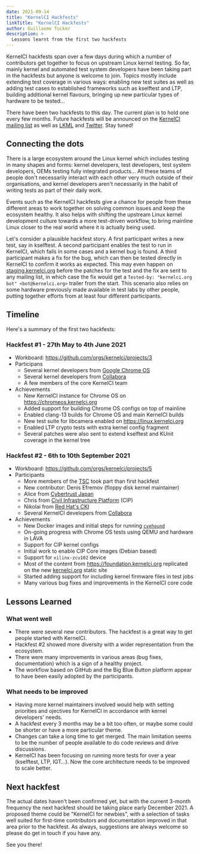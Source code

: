 ```yaml
---
date: 2021-09-14
title: "KernelCI Hackfests"
linkTitle: "KernelCI Hackfests"
author: Guillaume Tucker
description: >
  Lessons learnt from the first two hackfests
---
```


KernelCI hackfests span over a few days during which a number of contributors
get together to focus on upstream Linux kernel testing.  So far, mainly kernel
and automated test system developers have been taking part in the hackfests but
anyone is welcome to join.  Topics mostly include extending test coverage in
various ways: enabling new test suites as well as adding test cases to
established frameworks such as kselftest and LTP, building additional kernel
flavours, bringing up new particular types of hardware to be tested...

There have been two hackfests to this day.  The current plan is to hold one
every few months.  Future hackfests will be announced on the [KernelCI mailing
list](https://groups.io/g/kernelci/topics) as well as [LKML](https://lkml.org/)
and [Twitter](https://twitter.com/kernelci).  Stay tuned!


## Connecting the dots

There is a large ecosystem around the Linux kernel which includes testing in
many shapes and forms: kernel developers, test developers, test system
developers, OEMs testing fully integrated products...  All these teams of
people don't necessarily interact with each other very much outside of their
organisations, and kernel developers aren't necessarily in the habit of writing
tests as part of their daily work.

Events such as the KernelCI hackfests give a chance for people from these
different areas to work together on solving common issues and keep the
ecosystem healthy.  It also helps with shifting the upstream Linux kernel
development culture towards a more test-driven workflow, to bring mainline
Linux closer to the real world where it is actually being used.

Let's consider a plausible hackfest story.  A first participant writes a new
test, say in kselftest.  A second participant enables the test to run in
KernelCI, which fails in some cases and a kernel bug is found.  A third
participant makes a fix for the bug, which can then be tested directly in
KernelCI to confirm it works as expected.  This may even happen on
[staging.kernelci.org](https://staging.kernelci.org) before the patches for the
test and the fix are sent to any mailing list, in which case the fix would get
a `Tested-by: "kernelci.org bot" <bot@kernelci.org>` trailer from the start.
This scenario also relies on some hardware previously made available in test
labs by other people, putting together efforts from at least four different
participants.


## Timeline

Here's a summary of the first two hackfests:

### Hackfest #1 - 27th May to 4th June 2021

* Workboard: https://github.com/orgs/kernelci/projects/3
* Participans
  * Several kernel developers from [Google Chrome
  OS](https://www.google.com/intl/en_uk/chromebook/chrome-os/)
  * Several kernel developers from [Collabora](https://collabora.com)
  * A few members of the core KernelCI team
* Achievements
  * New KernelCI instance for Chrome OS on https://chromeos.kernelci.org
  * Added support for building Chrome OS configs on top of mainline
  * Enabled clang-13 builds for Chrome OS and main KernelCI builds
  * New test suite for libcamera enabled on https://linux.kernelci.org
  * Enabled LTP crypto tests with extra kernel config fragment
  * Several patches were also sent to extend kselftest and KUnit coverage in
      the kernel tree

### Hackfest #2 - 6th to 10th September 2021

* Workboard: https://github.com/orgs/kernelci/projects/5
* Participants
  * More members of the [TSC](/docs/org/tsc/) took part than first hackfest
  * New contributor: Denis Efremov (floppy disk kernel maintainer)
  * Alice from [Cybertrust Japan](https://www.cybertrust.co.jp/english/)
  * Chris from [Civil Infrastructure Platform](https://www.cip-project.org/)
    (CIP)
  * Nikolai from [Red Hat's CKI](https://cki-project.org/)
  * Several KernelCI developers from [Collabora](https://collabora.com)
* Achievements
  * New Docker images and initial steps for running
      [`cvehound`](https://github.com/evdenis/cvehound)
  * On-going progress with Chrome OS tests using QEMU and hardware in LAVA
  * Support for CIP kernel configs
  * Initial work to enable CIP Core images (Debian based)
  * Support for `xilinx-zcu102` device
  * Most of the content from https://foundation.kernelci.org replicated on the
    new [kernelci.org](https://kernelci.org) static site
  * Started adding support for including kernel firmware files in test jobs
  * Many various bug fixes and improvements in the KernelCI core code


## Lessons Learned

### What went well

* There were several new contributors.  The hackfest is a great way to get
  people started with KernelCI.
* Hackfest #2 showed more diversity with a wider representation from the
  ecosystem.
* There were many improvements in various areas (bug fixes, documentation)
  which is a sign of a healthy project.
* The workflow based on GitHub and the Big Blue Button platform appear to have
  been easily adopted by the participants.

### What needs to be improved

* Having more kernel maintainers involved would help with setting priorities
  and ojectives for KernelCI in accordance with kernel developers' needs.
* A hackfest every 3 months may be a bit too often, or maybe some could be
  shorter or have a more particular theme.
* Changes can take a long time to get merged.  The main limitation seems to be
  the number of people available to do code reviews and drive discussions.
* KernelCI has been focusing on running more tests for over a year (kselftest,
  LTP, IGT…).  Now the core architecture needs to be improved to scale better.


## Next hackfest

The actual dates haven't been confirmed yet, but with the current 3-month
frequency the next hackfest should be taking place early December 2021.  A
proposed theme could be "KernelCI for newbies", with a selection of tasks well
suited for first-time contributors and documentation improved in that area
prior to the hackfest.  As always, suggestions are always welcome so please do
get in touch if you have any.

See you there!
